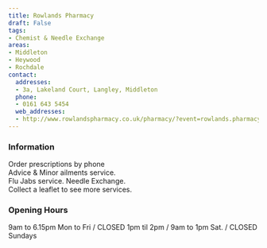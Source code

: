 ```yaml
---
title: Rowlands Pharmacy
draft: False
tags:
- Chemist & Needle Exchange
areas:
- Middleton
- Heywood
- Rochdale
contact:
  addresses:
  - 3a, Lakeland Court, Langley, Middleton
  phone:
  - 0161 643 5454
  web_addresses:
  - http://www.rowlandspharmacy.co.uk/pharmacy/?event=rowlands.pharmacyfront.pharmacy.search&postcode=Middleton
---
```


### Information
Order prescriptions by phone   
Advice & Minor ailments service.   
Flu Jabs service.    Needle Exchange.   
Collect a leaflet to see more services.


### Opening Hours
9am to 6.15pm Mon to Fri / CLOSED 1pm til 2pm  /
9am to 1pm Sat.  /   CLOSED Sundays
